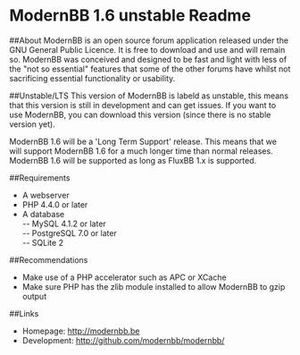 ModernBB 1.6 unstable Readme
============================

##About
ModernBB is an open source forum application released under the GNU General Public Licence. It is free to download and use and will remain so. ModernBB was conceived and designed to be fast and light with less of the "not so essential" features that some of the other forums have whilst not sacrificing essential functionality or usability.

##Unstable/LTS
This version of ModernBB is labeld as unstable, this means that this version is still in development and can get issues. If you want to use ModernBB, you can download this version (since there is no stable version yet).

ModernBB 1.6 will be a 'Long Term Support' release. This means that we will support ModernBB 1.6 for a much longer time than normal releases. ModernBB 1.6 will be supported as long as FluxBB 1.x is supported.

##Requirements
 - A webserver
 - PHP 4.4.0 or later
 - A database <br />
 -- MySQL 4.1.2 or later <br />
 -- PostgreSQL 7.0 or later <br />
 -- SQLite 2

##Recommendations
 - Make use of a PHP accelerator such as APC or XCache
 - Make sure PHP has the zlib module installed to allow ModernBB to gzip output

##Links
 - Homepage: http://modernbb.be
 - Development: http://github.com/modernbb/modernbb/
